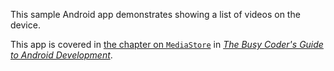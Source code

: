 This sample Android app demonstrates
showing a list of videos on the device.

This app is covered in 
[the chapter on `MediaStore`](https://commonsware.com/Android/previews/the-mediastore-provider)
in [*The Busy Coder's Guide to Android Development*](https://commonsware.com/Android/).


